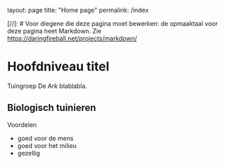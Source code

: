 layout: page
title: "Home page"
permalink: /index

[//]: # Voor diegene die deze pagina moet bewerken: de opmaaktaal voor deze pagina heet Markdown. Zie https://daringfireball.net/projects/markdown/

# Hoofdniveau titel

Tuingroep De Ark blablabla.

## Biologisch tuinieren

Voordelen
- goed voor de mens
- goed voor het milieu
- gezellig


